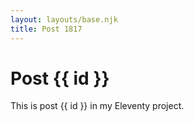 ```yaml
---
layout: layouts/base.njk
title: Post 1817
---
```


# Post {{ id }}

This is post {{ id }} in my Eleventy project.
